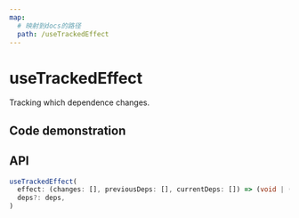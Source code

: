 ```yaml
---
map:
  # 映射到docs的路径
  path: /useTrackedEffect
---
```


# useTrackedEffect

Tracking which dependence changes.

## Code demonstration

<demo src="useTrackedEffect/demo.vue"
  language="vue"
  title="Basic usage"
  desc="Console to view the print results"> </demo>

## API

```typescript
useTrackedEffect(
  effect: (changes: [], previousDeps: [], currentDeps: []) => (void | (() => void | undefined)),
  deps?: deps,
)
```
